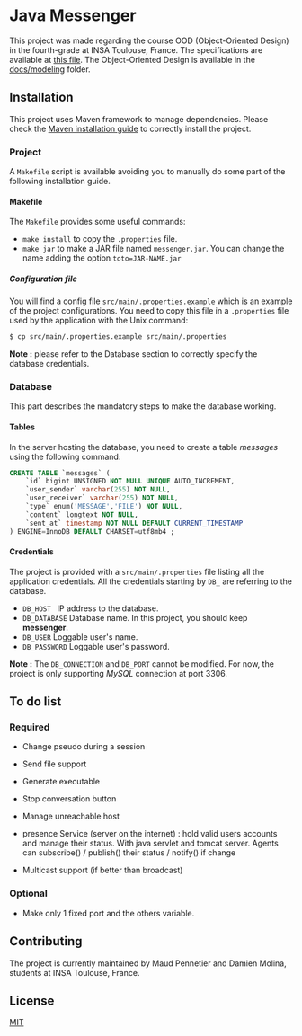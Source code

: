 # Java Messenger
This project was made regarding the course OOD (Object-Oriented Design) in the fourth-grade at INSA Toulouse, France. The 
specifications are available at [this file](docs/specifications.pdf). The Object-Oriented Design is available in the [docs/modeling](docs/modeling)
folder.

## Installation
This project uses Maven framework to manage dependencies. Please check the [Maven installation guide](https://maven.apache.org/install.html)
to correctly install the project.

### Project
A `Makefile` script is available avoiding you to manually do some part of the following installation
guide.

#### Makefile
The `Makefile` provides some useful commands:
- `make install` to copy the `.properties` file.
- `make jar` to make a JAR file named `messenger.jar`. You can change the name adding the option `toto=JAR-NAME.jar`

##### Configuration file
You will find a config file `src/main/.properties.example` which is an example of the project configurations. You
need to copy this file in a `.properties` file used by the application with the Unix command:
```bash
$ cp src/main/.properties.example src/main/.properties
```

**Note :** please refer to the Database section to correctly specify the database credentials.

### Database
This part describes the mandatory steps to make the database working.

#### Tables
In the server hosting the database, you need to create a table *messages* using the following command:
```sql
CREATE TABLE `messages` (
    `id` bigint UNSIGNED NOT NULL UNIQUE AUTO_INCREMENT,
    `user_sender` varchar(255) NOT NULL,
    `user_receiver` varchar(255) NOT NULL,
    `type` enum('MESSAGE','FILE') NOT NULL,
    `content` longtext NOT NULL,
    `sent_at` timestamp NOT NULL DEFAULT CURRENT_TIMESTAMP
) ENGINE=InnoDB DEFAULT CHARSET=utf8mb4 ;
```

#### Credentials
The project is provided with a ```src/main/.properties``` file listing all the application credentials.
All the credentials starting by ```DB_``` are referring to the database.

- ```DB_HOST ``` IP address to the database.
- ```DB_DATABASE``` Database name. In this project, you should keep **messenger**.
- ```DB_USER``` Loggable user's name.
- ```DB_PASSWORD``` Loggable user's password.

**Note :** The ```DB_CONNECTION``` and ```DB_PORT``` cannot be modified. For now, the project is only
supporting *MySQL* connection at port 3306.

## To do list

### Required
- Change pseudo during a session
- Send file support
- Generate executable
- Stop conversation button
- Manage unreachable host

- presence Service (server on the internet) : hold valid users accounts and manage their status. With java servlet and tomcat server. 
        Agents can subscribe() / publish() their status / notify() if change
- Multicast support (if better than broadcast)

### Optional
- Make only 1 fixed port and the others variable.

## Contributing
The project is currently maintained by Maud Pennetier and Damien Molina, students at INSA Toulouse, France.

## License
[MIT](https://choosealicense.com/licenses/mit/)